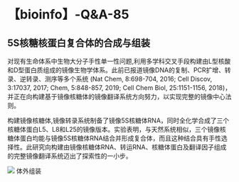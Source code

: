 # 【bioinfo】-Q&A-85

## 5S核糖核蛋白复合体的合成与组装

对现有生命体系中生物大分子手性单一性问题,利用多学科交叉手段构建由L型核酸和D型蛋白质组成的镜像生物学体系。此前已报道镜像DNA的复制、PCR扩增、转录、逆转录、测序等多个系统 (Nat Chem, 8:698-704, 2016; Cell Discov, 3:17037, 2017; Chem, 5:848-857, 2019; Cell Chem Biol, 25:1151-1156, 2018)，并正在向构建基于镜像核糖体的镜像翻译系统方向努力，以实现完整的镜像中心法则。

构建镜像核糖体,镜像转录系统制备了镜像5S核糖体RNA，同时全化学合成了三个核糖体蛋白L5、L8和L25的镜像版本。实验表明，与天然系统相似，三个镜像核糖体蛋白均能与镜像5S核糖体RNA结合并形成复合体，而且这种结合具有手性选择性。此研究向构建由镜像核糖体RNA、转运RNA、核糖体蛋白及翻译因子组成的完整镜像翻译系统迈出了探索性的一小步。

![](1.png)
体外组装

